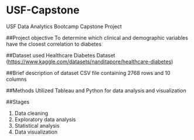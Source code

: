 # USF-Capstone
USF Data Analytics Bootcamp Capstone Project

##Project objective
To determine which clinical and demographic variables have the closest correlation to diabetes

##Dataset used
Healthcare Diabetes Dataset (https://www.kaggle.com/datasets/nanditapore/healthcare-diabetes)

##Brief description of dataset
CSV file containing 2768 rows and 10 columns

##Methods
Utilized Tableau and Python for data analysis and visualization

##Stages
1. Data cleaning
2. Exploratory data analysis
3. Statistical analysis
4. Data visualization

